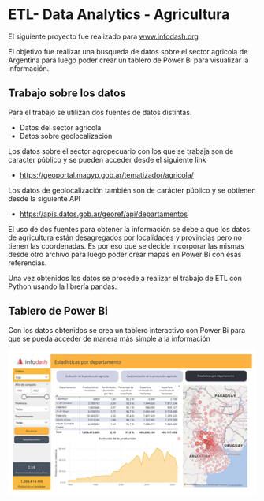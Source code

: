 # ETL- Data Analytics - Agricultura

El siguiente proyecto fue realizado para www.infodash.org

El objetivo fue realizar una busqueda de datos sobre el sector agricola de Argentina para luego poder crear un tablero de Power Bi para visualizar la información.

## Trabajo sobre los datos
Para el trabajo se utilizan dos fuentes de datos distintas.
  - Datos del sector agrícola
  - Datos sobre geolocalización

Los datos sobre el sector agropecuario con los que se trabaja son de caracter público y se pueden acceder desde el siguiente link 
- https://geoportal.magyp.gob.ar/tematizador/agricola/

Los datos de geolocalización también son de carácter público y se obtienen desde la siguiente API
- https://apis.datos.gob.ar/georef/api/departamentos

El uso de dos fuentes para obtener la información se debe a que los datos de agricultura están desagregados por localidades y provincias pero no tienen las coordenadas. Es por eso que se decide incorporar las mismas desde otro archivo para luego poder crear mapas en Power Bi con esas referencias.

Una vez obtenidos los datos se procede a realizar el trabajo de ETL con Python usando la librería pandas.

## Tablero de Power Bi

Con los datos obtenidos se crea un tablero interactivo con Power Bi para que se pueda acceder de manera más simple a la información

![img_04](/src/estimacionesAgricolas_04.jpg)

